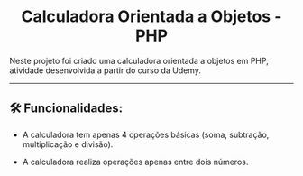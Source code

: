 <h1 align='center'>Calculadora Orientada a Objetos - PHP</h1>

Neste projeto foi criado uma calculadora orientada a objetos em PHP, atividade desenvolvida a partir do curso da Udemy.


---
## 🛠 Funcionalidades:

- A calculadora tem apenas 4 operações básicas (soma, subtração, multiplicação e divisão). 

- A calculadora realiza operações apenas entre dois números.